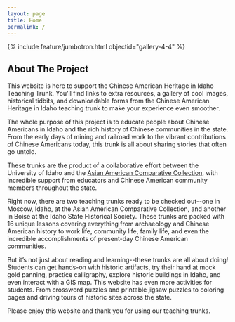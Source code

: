 ```yaml
---
layout: page
title: Home
permalink: /
---
```


{% include feature/jumbotron.html objectid="gallery-4-4" %}

## About The Project

This website is here to support the Chinese American Heritage in Idaho Teaching Trunk. You’ll find links to extra resources, a gallery of cool images, historical tidbits, and downloadable forms from the Chinese American Heritage in Idaho teaching trunk to make your experience even smoother. 

The whole purpose of this project is to educate people about Chinese Americans in Idaho and the rich history of Chinese communities in the state. From the early days of mining and railroad work to the vibrant contributions of Chinese Americans today, this trunk is all about sharing stories that often go untold. 

These trunks are the product of a collaborative effort between the University of Idaho and the [Asian American Comparative Collection](https://www.uidaho.edu/class/anthrolab/collections/aacc), with incredible support from educators and Chinese American community members throughout the state.  

Right now, there are two teaching trunks ready to be checked out--one in Moscow, Idaho, at the Asian American Comparative Collection, and another in Boise at the Idaho State Historical Society. These trunks are packed with 16 unique lessons covering everything from archaeology and Chinese American history to work life, community life, family life, and even the incredible accomplishments of present-day Chinese American communities. 

But it’s not just about reading and learning--these trunks are all about doing! Students can get hands-on with historic artifacts, try their hand at mock gold panning, practice calligraphy, explore historic buildings in Idaho, and even interact with a GIS map. This website has even more activities for students. From crossword puzzles and printable jigsaw puzzles to coloring pages and driving tours of historic sites across the state. 

Please enjoy this website and thank you for using our teaching trunks.  
